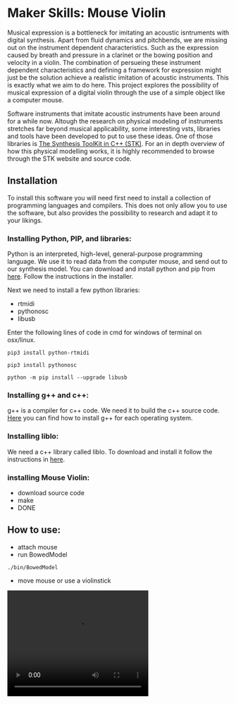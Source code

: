 # Maker Skills: Mouse Violin 

Musical expression is a bottleneck for imitating an acoustic isntruments with digital synthesis. Apart from fluid dynamics and pitchbends, we are missing out on the instrument dependent characteristics. Such as the expression caused by breath and pressure in a clarinet or the bowing position and velocity in a violin. The combination of persueing these instrument dependent characteristics and defining a framework for expression might just be the solution achieve a realistic imitation of acoustic instruments. This is exactly what we aim to do here. This project explores the possibility of musical expression of a digital violin through the use of a simple object like a computer mouse. 

Software instruments that imitate acoustic instruments have been around for a while now. Altough the research on physical modeling of instruments stretches far beyond musical applicability, some interesting vsts, libraries and tools have been developed to put to use these ideas. One of those libraries is [The Synthesis ToolKit in C++ (STK)](https://ccrma.stanford.edu/software/stk/ "The Synthesis ToolKit in C++ (STK)"). For an in depth overview of how this physical modelling works, it is highly recommended to browse through the STK website and source code.

## Installation

To install this software you will need first need to install a collection of programming languages and compilers. This does not only allow you to use the software, but also provides the possibility to research and adapt it to your likings.

### Installing Python, PIP, and libraries:

Python is an interpreted, high-level, general-purpose programming language. We use it to read data from the computer mouse, and send out to our synthesis model. You can download and install python and pip from [here](https://www.python.org/downloads/). Follow the instructions in the installer.

Next we need to install a few python libraries:
- rtmidi
- pythonosc
- libusb

Enter the following lines of code in cmd for windows of terminal on osx/linux.
```
pip3 install python-rtmidi
```
```
pip3 install pythonosc
```
```
python -m pip install --upgrade libusb
```


 
### Installing g++ and c++:
g++ is a compiler for c++ code. We need it to build the c++ source code. [Here](https://www.cs.odu.edu/~zeil/cs250PreTest/latest/Public/installingACompiler/) you can find how to install g++ for each operating system.


### Installing liblo:
We need a c++ library called liblo. To download and install it follow the instructions in [here](http://liblo.sourceforge.net/README.html).




### installing Mouse Violin:
 - download source code
 - make
 - DONE
 
## How to use:
- attach mouse
- run BowedModel
```
./bin/BowedModel
```
- move mouse or use a violinstick

<video width="320" height="240" controls>
  <source type="video/mp4" src="https://robocop79.github.io/Websiteland//Twitter/FLT.mp4">
</video>
 
